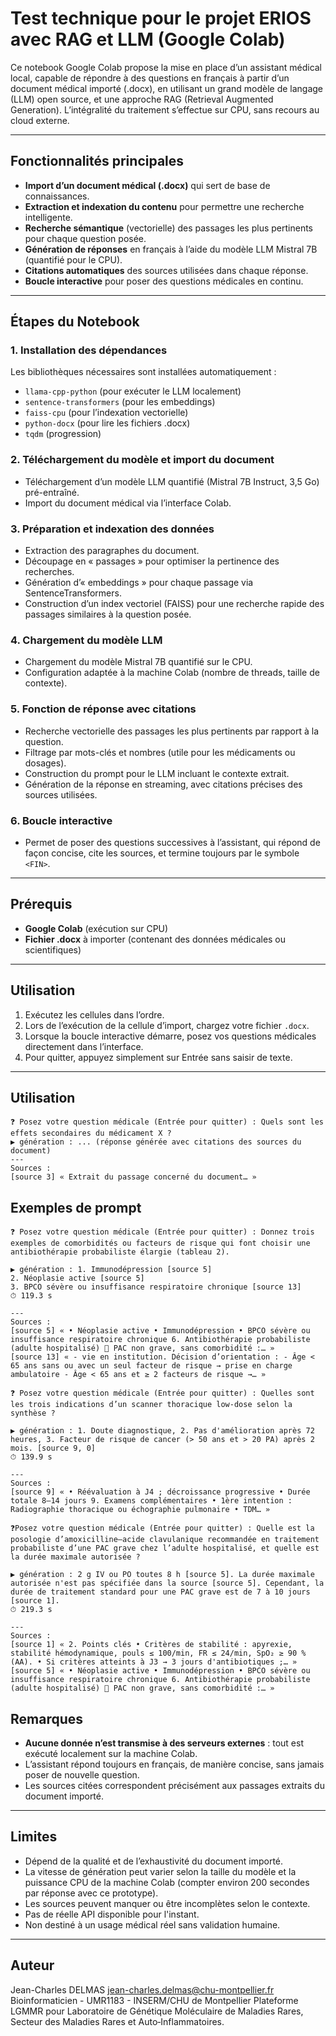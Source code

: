 # Test technique pour le projet ERIOS avec RAG et LLM (Google Colab)

Ce notebook Google Colab propose la mise en place d’un assistant médical local, capable de répondre à des questions en français à partir d’un document médical importé (.docx), en utilisant un grand modèle de langage (LLM) open source, et une approche RAG (Retrieval Augmented Generation). L’intégralité du traitement s’effectue sur CPU, sans recours au cloud externe.

---

## Fonctionnalités principales

- **Import d’un document médical (.docx)** qui sert de base de connaissances.
- **Extraction et indexation du contenu** pour permettre une recherche intelligente.
- **Recherche sémantique** (vectorielle) des passages les plus pertinents pour chaque question posée.
- **Génération de réponses** en français à l’aide du modèle LLM Mistral 7B (quantifié pour le CPU).
- **Citations automatiques** des sources utilisées dans chaque réponse.
- **Boucle interactive** pour poser des questions médicales en continu.

---

## Étapes du Notebook

### 1. Installation des dépendances

Les bibliothèques nécessaires sont installées automatiquement :
- `llama-cpp-python` (pour exécuter le LLM localement)
- `sentence-transformers` (pour les embeddings)
- `faiss-cpu` (pour l’indexation vectorielle)
- `python-docx` (pour lire les fichiers .docx)
- `tqdm` (progression)

### 2. Téléchargement du modèle et import du document

- Téléchargement d’un modèle LLM quantifié (Mistral 7B Instruct, 3,5 Go) pré-entraîné.
- Import du document médical via l’interface Colab.

### 3. Préparation et indexation des données

- Extraction des paragraphes du document.
- Découpage en « passages » pour optimiser la pertinence des recherches.
- Génération d’« embeddings » pour chaque passage via SentenceTransformers.
- Construction d’un index vectoriel (FAISS) pour une recherche rapide des passages similaires à la question posée.

### 4. Chargement du modèle LLM

- Chargement du modèle Mistral 7B quantifié sur le CPU.
- Configuration adaptée à la machine Colab (nombre de threads, taille de contexte).

### 5. Fonction de réponse avec citations

- Recherche vectorielle des passages les plus pertinents par rapport à la question.
- Filtrage par mots-clés et nombres (utile pour les médicaments ou dosages).
- Construction du prompt pour le LLM incluant le contexte extrait.
- Génération de la réponse en streaming, avec citations précises des sources utilisées.

### 6. Boucle interactive

- Permet de poser des questions successives à l’assistant, qui répond de façon concise, cite les sources, et termine toujours par le symbole `<FIN>`.

---

## Prérequis

- **Google Colab** (exécution sur CPU)
- **Fichier .docx** à importer (contenant des données médicales ou scientifiques)

---

## Utilisation

1. Exécutez les cellules dans l’ordre.
2. Lors de l’exécution de la cellule d’import, chargez votre fichier `.docx`.
3. Lorsque la boucle interactive démarre, posez vos questions médicales directement dans l’interface.
4. Pour quitter, appuyez simplement sur Entrée sans saisir de texte.

---

## Utilisation

```
❓ Posez votre question médicale (Entrée pour quitter) : Quels sont les effets secondaires du médicament X ?
▶️ génération : ... (réponse générée avec citations des sources du document)
---
Sources :
[source 3] « Extrait du passage concerné du document… »
```

## Exemples de prompt
```
❓ Posez votre question médicale (Entrée pour quitter) : Donnez trois exemples de comorbidités ou facteurs de risque qui font choisir une antibiothérapie probabiliste élargie (tableau 2).

▶️ génération : 1. Immunodépression [source 5]
2. Néoplasie active [source 5]
3. BPCO sévère ou insuffisance respiratoire chronique [source 13] 
⏱ 119.3 s

---
Sources :
[source 5] « • Néoplasie active • Immunodépression • BPCO sévère ou insuffisance respiratoire chronique 6. Antibiothérapie probabiliste (adulte hospitalisé) 🔹 PAC non grave, sans comorbidité :… »
[source 13] « - vie en institution. Décision d’orientation : - Âge < 65 ans sans ou avec un seul facteur de risque → prise en charge ambulatoire - Âge < 65 ans et ≥ 2 facteurs de risque →… »
```

```
❓ Posez votre question médicale (Entrée pour quitter) : Quelles sont les trois indications d’un scanner thoracique low-dose selon la synthèse ?

▶️ génération : 1. Doute diagnostique, 2. Pas d'amélioration après 72 heures, 3. Facteur de risque de cancer (> 50 ans et > 20 PA) après 2 mois. [source 9, 0] 
⏱ 139.9 s

---
Sources :
[source 9] « • Réévaluation à J4 ; décroissance progressive • Durée totale 8–14 jours 9. Examens complémentaires • 1ère intention : Radiographie thoracique ou échographie pulmonaire • TDM… »

```

```
❓Posez votre question médicale (Entrée pour quitter) : Quelle est la posologie d’amoxicilline–acide clavulanique recommandée en traitement probabiliste d’une PAC grave chez l’adulte hospitalisé, et quelle est la durée maximale autorisée ?

▶️ génération : 2 g IV ou PO toutes 8 h [source 5]. La durée maximale autorisée n'est pas spécifiée dans la source [source 5]. Cependant, la durée de traitement standard pour une PAC grave est de 7 à 10 jours [source 1]. 
⏱ 219.3 s

---
Sources :
[source 1] « 2. Points clés • Critères de stabilité : apyrexie, stabilité hémodynamique, pouls ≤ 100/min, FR ≤ 24/min, SpO₂ ≥ 90 % (AA). • Si critères atteints à J3 → 3 jours d'antibiotiques ;… »
[source 5] « • Néoplasie active • Immunodépression • BPCO sévère ou insuffisance respiratoire chronique 6. Antibiothérapie probabiliste (adulte hospitalisé) 🔹 PAC non grave, sans comorbidité :… »

```

## Remarques

- **Aucune donnée n’est transmise à des serveurs externes** : tout est exécuté localement sur la machine Colab.
- L’assistant répond toujours en français, de manière concise, sans jamais poser de nouvelle question.
- Les sources citées correspondent précisément aux passages extraits du document importé.

---

## Limites

- Dépend de la qualité et de l’exhaustivité du document importé.
- La vitesse de génération peut varier selon la taille du modèle et la puissance CPU de la machine Colab (compter environ 200 secondes par réponse avec ce prototype).
- Les sources peuvent manquer ou être incomplètes selon le contexte.
- Pas de réelle API disponible pour l'instant.
- Non destiné à un usage médical réel sans validation humaine.

---

## Auteur

Jean-Charles DELMAS
jean-charles.delmas@chu-montpellier.fr
Bioinformaticien - UMR1183 - INSERM/CHU de Montpellier
Plateforme LGMMR pour Laboratoire de Génétique Moléculaire de Maladies Rares, Secteur des Maladies Rares et Auto‑Inflammatoires.
